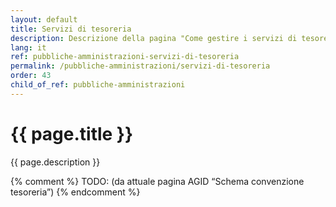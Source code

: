 ```yaml
---
layout: default
title: Servizi di tesoreria
description: Descrizione della pagina "Come gestire i servizi di tesoreria"
lang: it
ref: pubbliche-amministrazioni-servizi-di-tesoreria
permalink: /pubbliche-amministrazioni/servizi-di-tesoreria
order: 43
child_of_ref: pubbliche-amministrazioni
---
```


<main class="container my-5">
    <h1>{{ page.title }}</h1>
    <p class="lead">{{ page.description }}</p>
    {% comment %}
    TODO: (da attuale pagina AGID “Schema convenzione tesoreria”)
    {% endcomment %}
</main>

